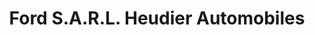 ---
title: "Ford S.A.R.L. Heudier Automobiles"
url: /saint-loup-hors/ford-s-a-r-l-heudier-automobiles/
shop: Autohaus
---